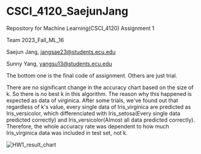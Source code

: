 # CSCI_4120_SaejunJang
Repository for Machine Learning(CSCI_4120) Assignment 1

Team 2023_Fall_ML_16

Saejun Jang, jangsae23@students.ecu.edu

Sunny Yang, yangsu13@students.ecu.edu



The bottom one is the final code of assignment. Others are just trial.


There are no significant change in the accuracy chart based on the size of k. So there is no best k in this algorithm.
The reason why this happened is expected as data of virginica. After some trials, we've found out that regardless of k's value, every single data of Iris_virginica are predicted as Iris_versicolor, which differenciated with Iris_setosa(Every single data predicted correctly) and Iris_versicolor(Almost all data predicted correctly). Therefore, the whole accuracy rate was dependent to how much Iris_virginica data was included in test set, not k.

![HW1_result_chart](https://github.com/kei08087/CSCI_4120_SaejunJang/assets/56301214/5b8bbe43-f342-48c2-a939-036864d8b1d9)
